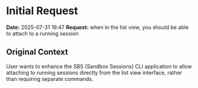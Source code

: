 # Initial Request

**Date:** 2025-07-31 19:47
**Request:** when in the list view, you should be able to attach to a running session

## Original Context
User wants to enhance the SBS (Sandbox Sessions) CLI application to allow attaching to running sessions directly from the list view interface, rather than requiring separate commands.